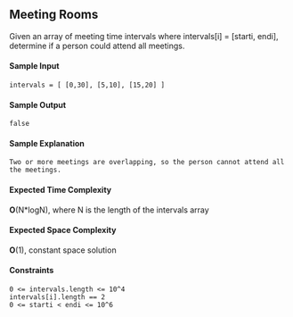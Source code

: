 ## **Meeting Rooms**
Given an array of meeting time intervals where intervals[i] = [starti, endi], determine if a person could attend all meetings.


#### **Sample Input**
    intervals = [ [0,30], [5,10], [15,20] ]

#### **Sample Output**
    false

#### **Sample Explanation**
    Two or more meetings are overlapping, so the person cannot attend all the meetings.

#### **Expected Time Complexity**
__O__(N*logN), where N is the length of the intervals array
#### **Expected Space Complexity**
__O__(1), constant space solution

#### **Constraints**
    0 <= intervals.length <= 10^4
    intervals[i].length == 2
    0 <= starti < endi <= 10^6
